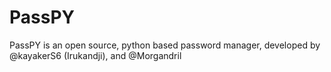 # PassPY
PassPY is an open source, python based password manager, developed by @kayakerS6 (Irukandji), and @Morgandril
